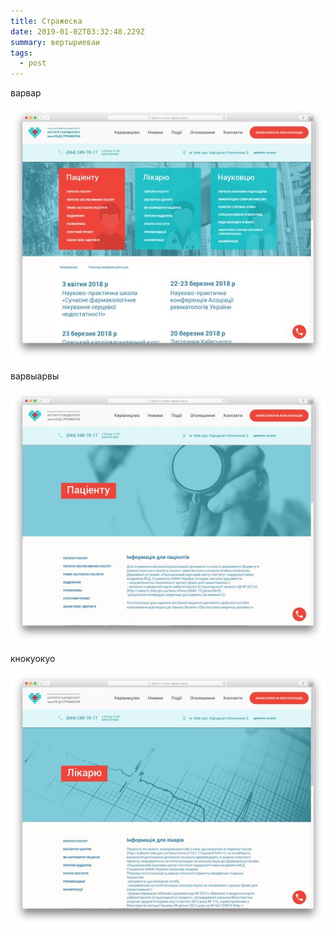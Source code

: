 ```yaml
---
title: Стражеска
date: 2019-01-02T03:32:48.229Z
summary: вертыриеваи
tags:
  - post
---
```

варвар

![](/static/img/83d460b67806b4ae30698a35480a8e97.jpg)

варвыарвы

![](/static/img/588d5cb23fd00858245045be85928874.jpg)

кнокуокуо

![](/static/img/db8f8507391fb8b9dba12cecd824fab4.jpg)
